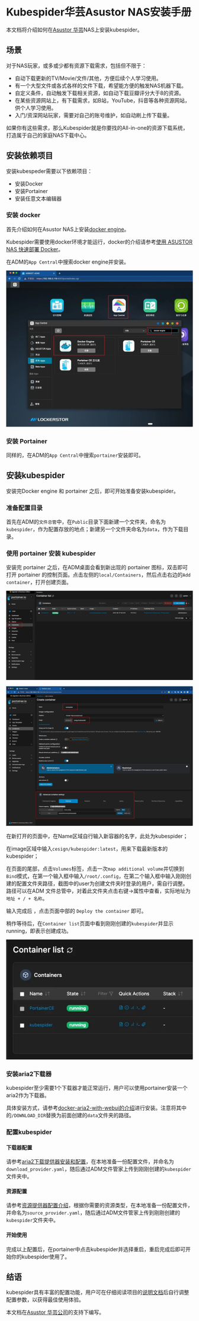 # Kubespider华芸Asustor NAS安装手册

本文档将介绍如何在[Asustor 华芸](https://www.asustor.com/zh-cn/)NAS上安装kubespider。

## 场景
对于NAS玩家，或多或少都有资源下载需求，包括但不限于： 
* 自动下载更新的TV/Movie/文件/其他，方便后续个人学习使用。
* 有一个大型文件或各式各样的文件下载，希望能方便的触发NAS机器下载。
* 自定义条件，自动触发下载相关资源，如自动下载豆瓣评分大于8的资源。
* 在某些资源网站上，有下载需求，如B站，YouTube，抖音等各种资源网站，供个人学习使用。
* 入门/资深网站玩家，需要对自己的账号维护，如自动刷上传下载量。

如果你有这些需求，那么Kubespider就是你要找的All-in-one的资源下载系统，打造属于自己的家庭NAS下载中心。

## 安装依赖项目

安装kubespeder需要以下依赖项目：

* 安装Docker
* 安装Portainer
* 安装任意文本编辑器

### 安装 docker

首先介绍如何在Asustor NAS上安装[docker engine](https://www.asustor.com/zh-cn/app_central/app_detail?id=891&type=1&model=)。

Kubespider需要使用docker环境才能运行，docker的介绍请参考[使用 ASUSTOR NAS 快速部署 Docker](https://www.asustor.com/zh-cn/solution/what_is_docker)。

在ADM的`App Central`中搜索docker engine并安装。

![install docker](./images/01-install-docker.webp)

### 安装 Portainer

同样的，在ADM的`App Central`中搜索`portainer`安装即可。

## 安装kubespider

安装完Docker engine 和 portainer 之后，即可开始准备安装kubespider。

### 准备配置目录

首先在ADM的`文件总管`中，在`Public`目录下面新建一个文件夹，命名为`kubespider`，作为配置存放的地点；新建另一个文件夹命名为`data`，作为下载目录。

### 使用 portainer 安装 kubespider

安装完 portainer 之后，在ADM桌面会看到新出现的 portainer 图标，双击即可打开 portainer 的控制页面。点击左侧的`local/Containers`，然后点击右边的`Add container`，打开创建页面。

![portainer](./images/02-portainer.webp)

![new container](./images/03-new-container.webp)

在新打开的页面中，在Name区域自行输入新容器的名字，此处为kubespider；

在image区域中输入`cesign/kubespider:latest`，用来下载最新版本的kubespider；

在页面的尾部，点击`Volumes`标签，点击一次`map additional volume`并切换到`Bind`模式，在第一个输入框中输入`/root/.config`，在第二个输入框中输入刚刚创建的配置文件夹路径，截图中的user为创建文件夹时登录的用户，需自行调整。路径可以在ADM 文件总管中，对着此文件夹点击右键->属性中查看，实际地址为 `地址 + / + 名称`。

输入完成后 ，点击页面中部的 `Deploy the container` 即可。

稍作等待后，在`Container list`页面中看到刚刚创建的`kubespider`并显示running，即表示创建成功。

![running](./images/04-running.webp)

### 安装aria2下载器

kubespider至少需要1个下载器才能正常运行，用户可以使用portainer安装一个aria2作为下载器。

具体安装方式，请参考[docker-aria2-with-webui的介绍](https://hub.docker.com/r/abcminiuser/docker-aria2-with-webui)进行安装。注意将其中的`/DOWNLOAD_DIR`替换为前面创建的`data`文件夹的路径。

### 配置kubespider

#### 下载器配置

请参考[aria2下载提供器安装和配置](../aria2_download_provider/README.md#2kubespider对接配置可选)，在本地准备一份配置文件，并命名为`download_provider.yaml`，随后通过ADM文件管家上传到刚刚创建的`kubespider`文件夹中。

#### 资源配置

请参考[资源提供器配置介绍](../../../../README-CN.md#资源提供器按需配置)，根据你需要的资源类型，在本地准备一份配置文件，并命名为`source_provider.yaml`，随后通过ADM文件管家上传到刚刚创建的`kubespider`文件夹中。

#### 开始使用

完成以上配置后，在portainer中点击kubespider并选择重启，重启完成后即可开始你的kubespider使用了。

## 结语

kubespider具有丰富的配置功能，用户可在仔细阅读项目的[说明文档](../../../../README-CN.md)后自行调整配置参数，以获得最佳使用体验。

本文档在[Asustor 华芸公司](https://www.asustor.com/zh-cn/)的支持下编写。
